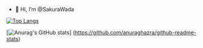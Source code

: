 - 👋 Hi, I’m @SakuraWada

[![Top Langs](https://github-readme-stats.vercel.app/api/top-langs/?username={SakuraWada}
)](https://github.com/anuraghazra/github-readme-stats)

[![Anurag's GitHub stats](https://github-readme-stats.vercel.app/api?username={SakuraWada})]
(https://github.com/anuraghazra/github-readme-stats)
